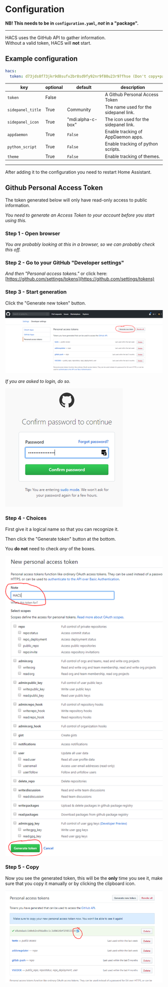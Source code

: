 # Configuration

**NB! This needs to be in `configuration.yaml`, _not_ in a "package".**

***

HACS uses the GitHub API to gather information.  
Without a valid token, HACS will **not** start.  

## Example configuration

```yaml
hacs:
  token: d73jds8f73jkr9d8sufv2br8sd9fy92nr9f80u23r97fhse (Don't copy+paste this token, create your own)
```

key | optional | default | description
-- | -- | -- | --
`token` | False | | A Github Personal Access Token
`sidepanel_title` | True | Community | The name used for the sidepanel link.
`sidepanel_icon` | True | "mdi:alpha-c-box" | The icon used for the sidepanel link.
`appdaemon` | True | `False` | Enable tracking of AppDaemon apps.
`python_script` | True | `False` | Enable tracking of python scripts.
`theme` | True | `False` | Enable tracking of themes.

***

After adding it to the configuration you need to restart Home Assistant.

## Github Personal Access Token

The token generated below will only have read-only access to public information.

_You need to generate an Access Token to your account before you start using this._

### Step 1 - Open browser

_You are probably looking at this in a browser, so we can probably check this off._

### Step 2 - Go to your GitHub "Developer settings"

_And then "Personal access tokens."_
or click here: [https://github.com/settings/tokens](https://github.com/settings/tokens)


### Step 3 - Start generation

Click the "Generate new token" button.

![token1](../images/token1.png)

_If you are asked to login, do so._

![token2](../images/token2.png)

### Step 4 - Choices

First give it a logical name so that you can recognize it.

Then click the "Generate token" button at the bottom.

You **do not** need to check _any_ of the boxes.

![token3](../images/token3.png)

### Step 5 - Copy

Now you see the generated token, this will be the **only** time you see it, make sure that you copy it manually or by clicking the clipboard icon.

![token4](../images/token4.png)

<!-- Disable sidebar -->
<script>
let sidebar = document.getElementsByClassName("col-md-3")[0];
sidebar.parentNode.removeChild(sidebar);
document.getElementsByClassName("col-md-9")[0].style['padding-left'] = "0";
</script>
<!-- Disable sidebar -->
